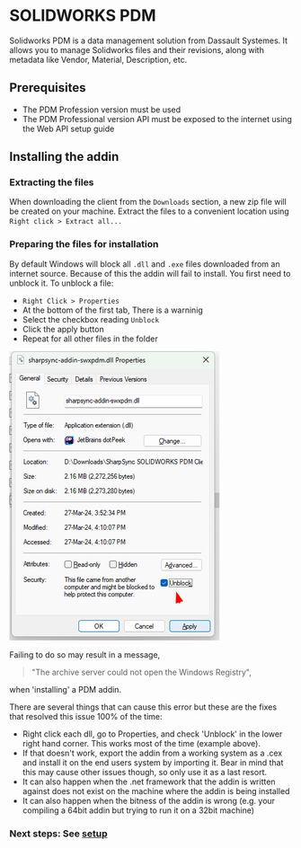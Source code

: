 # SOLIDWORKS PDM  
Solidworks PDM is a data management solution from Dassault Systemes. It allows you to manage Solidworks files and their revisions, along with metadata like Vendor, Material, Description, etc.

## Prerequisites
* The PDM Profession version must be used
* The PDM Professional version API must be exposed to the internet using the Web API setup guide

## Installing the addin

### Extracting the files
When downloading the client from the `Downloads` section, a new zip file will be created on your machine.
Extract the files to a convenient location using `Right click > Extract all...`

### Preparing the files for installation

By default Windows will block all `.dll` and `.exe` files downloaded from an internet source. Because of this the addin will fail to install. You first need to unblock it. To unblock a file:

* `Right Click > Properties` 
* At the bottom of the first tab, There is a warninig
* Select the checkbox reading `Unblock`
* Click the apply button
* Repeat for all other files in the folder

![images/windows_blocked_addin.png](images/windows_blocked_addin.png)

Failing to do so may result in a message, 

> "The archive server could not open the Windows Registry",

when 'installing' a PDM addin. 

There are several things that can cause this error but these are the fixes that resolved this issue 100% of the time:

* Right click each dll, go to Properties, and check 'Unblock' in the lower right hand corner. This works most of the time (example above).
* If that doesn't work, export the addin from a working system as a .cex and install it on the end users system by importing it. Bear in mind that this may cause other issues though, so only use it as a last resort.
* It can also happen when the .net framework that the addin is written against does not exist on the machine where the addin is being installed
* It can also happen when the bitness of the addin is wrong (e.g. your compiling a 64bit addin but trying to run it on a 32bit machine)
 
### Next steps: See [setup](markdown/swxpdm-setup.md)
